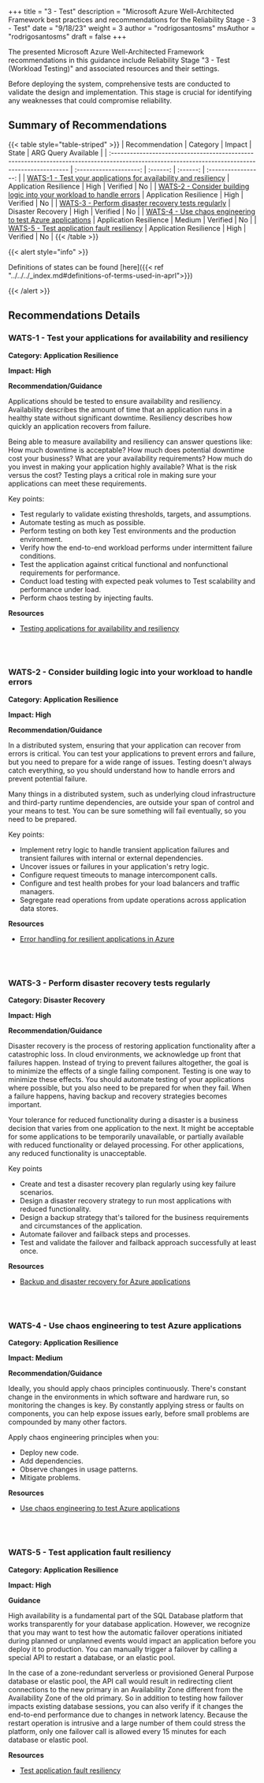 +++
title = "3 - Test"
description = "Microsoft Azure Well-Architected Framework best practices and recommendations for the Reliability Stage - 3 - Test"
date = "9/18/23"
weight = 3
author = "rodrigosantosms"
msAuthor = "rodrigosantosms"
draft = false
+++

The presented Microsoft Azure Well-Architected Framework recommendations in this guidance include Reliability Stage "3 - Test (Workload Testing)" and associated resources and their settings.

Before deploying the system, comprehensive tests are conducted to validate the design and implementation. This stage is crucial for identifying any weaknesses that could compromise reliability.

## Summary of Recommendations

{{< table style="table-striped" >}}
| Recommendation                                                                                                                                  |  Category              |  Impact  |  State     | ARG Query Available |
| :---------------------------------------------------------------------------------------------------------------------------------------------- | :--------------------: | :------: | :------:   | :-----------------: |
| [WATS-1 - Test your applications for availability and resiliency](#wats-1---test-your-applications-for-availability-and-resiliency)             | Application Resilience | High   |  Verified  |         No          |
| [WATS-2 - Consider building logic into your workload to handle errors](#wats-2---consider-building-logic-into-your-workload-to-handle-errors)   | Application Resilience | High     |  Verified  |         No          |
| [WATS-3 - Perform disaster recovery tests regularly](#wats-3---perform-disaster-recovery-tests-regularly)                                         | Disaster Recovery      | High   |  Verified  |         No          |
| [WATS-4 - Use chaos engineering to test Azure applications](#wats-4---use-chaos-engineering-to-test-azure-applications)                         | Application Resilience | Medium   |  Verified  |         No          |
| [WATS-5 - Test application fault resiliency](#wats-5---test-application-fault-resiliency)                         | Application Resilience | High   |  Verified  |         No          |
{{< /table >}}

{{< alert style="info" >}}

Definitions of states can be found [here]({{< ref "../../../_index.md#definitions-of-terms-used-in-aprl">}})

{{< /alert >}}

## Recommendations Details

### WATS-1 - Test your applications for availability and resiliency

**Category: Application Resilience**

**Impact: High**

**Recommendation/Guidance**

Applications should be tested to ensure availability and resiliency. Availability describes the amount of time that an application runs in a healthy state without significant downtime. Resiliency describes how quickly an application recovers from failure.

Being able to measure availability and resiliency can answer questions like: How much downtime is acceptable? How much does potential downtime cost your business? What are your availability requirements? How much do you invest in making your application highly available? What is the risk versus the cost? Testing plays a critical role in making sure your applications can meet these requirements.

Key points:

- Test regularly to validate existing thresholds, targets, and assumptions.
- Automate testing as much as possible.
- Perform testing on both key Test environments and the production environment.
- Verify how the end-to-end workload performs under intermittent failure conditions.
- Test the application against critical functional and nonfunctional requirements for performance.
- Conduct load testing with expected peak volumes to Test scalability and performance under load.
- Perform chaos testing by injecting faults.

**Resources**

- [Testing applications for availability and resiliency](https://learn.microsoft.com/azure/well-architected/resiliency/testing)

<br><br>

### WATS-2 - Consider building logic into your workload to handle errors

**Category: Application Resilience**

**Impact: High**

**Recommendation/Guidance**

In a distributed system, ensuring that your application can recover from errors is critical. You can test your applications to prevent errors and failure, but you need to prepare for a wide range of issues. Testing doesn't always catch everything, so you should understand how to handle errors and prevent potential failure.

Many things in a distributed system, such as underlying cloud infrastructure and third-party runtime dependencies, are outside your span of control and your means to test. You can be sure something will fail eventually, so you need to be prepared.

Key points:

- Implement retry logic to handle transient application failures and transient failures with internal or external dependencies.
- Uncover issues or failures in your application's retry logic.
- Configure request timeouts to manage intercomponent calls.
- Configure and test health probes for your load balancers and traffic managers.
- Segregate read operations from update operations across application data stores.

**Resources**

- [Error handling for resilient applications in Azure](https://learn.microsoft.com/azure/well-architected/resiliency/app-design-error-handling)

<br><br>

### WATS-3 - Perform disaster recovery tests regularly

**Category: Disaster Recovery**

**Impact: High**

**Recommendation/Guidance**

Disaster recovery is the process of restoring application functionality after a catastrophic loss.
In cloud environments, we acknowledge up front that failures happen. Instead of trying to prevent failures altogether, the goal is to minimize the effects of a single failing component. Testing is one way to minimize these effects. You should automate testing of your applications where possible, but you also need to be prepared for when they fail. When a failure happens, having backup and recovery strategies becomes important.

Your tolerance for reduced functionality during a disaster is a business decision that varies from one application to the next. It might be acceptable for some applications to be temporarily unavailable, or partially available with reduced functionality or delayed processing. For other applications, any reduced functionality is unacceptable.

Key points

- Create and test a disaster recovery plan regularly using key failure scenarios.
- Design a disaster recovery strategy to run most applications with reduced functionality.
- Design a backup strategy that's tailored for the business requirements and circumstances of the application.
- Automate failover and failback steps and processes.
- Test and validate the failover and failback approach successfully at least once.

**Resources**

- [Backup and disaster recovery for Azure applications](https://learn.microsoft.com/azure/well-architected/resiliency/backup-and-recovery)

<br><br>

### WATS-4 - Use chaos engineering to test Azure applications

**Category: Application Resilience**

**Impact: Medium**

**Recommendation/Guidance**

Ideally, you should apply chaos principles continuously. There's constant change in the environments in which software and hardware run, so monitoring the changes is key. By constantly applying stress or faults on components, you can help expose issues early, before small problems are compounded by many other factors.

Apply chaos engineering principles when you:

- Deploy new code.
- Add dependencies.
- Observe changes in usage patterns.
- Mitigate problems.

**Resources**

- [Use chaos engineering to test Azure applications](https://learn.microsoft.com/azure/well-architected/resiliency/chaos-engineering)

<br><br>

### WATS-5 - Test application fault resiliency

**Category: Application Resilience**

**Impact: High**

**Guidance**

High availability is a fundamental part of the SQL Database platform that works transparently for your database application. However, we recognize that you may want to test how the automatic failover operations initiated during planned or unplanned events would impact an application before you deploy it to production. You can manually trigger a failover by calling a special API to restart a database, or an elastic pool.

In the case of a zone-redundant serverless or provisioned General Purpose database or elastic pool, the API call would result in redirecting client connections to the new primary in an Availability Zone different from the Availability Zone of the old primary. So in addition to testing how failover impacts existing database sessions, you can also verify if it changes the end-to-end performance due to changes in network latency. Because the restart operation is intrusive and a large number of them could stress the platform, only one failover call is allowed every 15 minutes for each database or elastic pool.

**Resources**

- [Test application fault resiliency](https://learn.microsoft.com/en-us/azure/azure-sql/database/high-availability-sla?view=azuresql&tabs=azure-powershell#testing-application-fault-resiliency)

<br><br>
